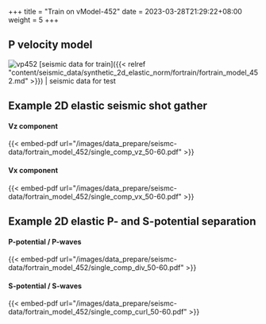+++
title = "Train on vModel-452"
date =  2023-03-28T21:29:22+08:00
weight = 5
+++

## P velocity model

![vp452](/images/data_prepare/velocity-model/vp_452.svg?width=40pc) 
[seismic data for train]({{< relref "content/seismic_data/synthetic_2d_elastic_norm/fortrain/fortrain_model_452.md" >}}) | 
seismic data for test
## Example 2D elastic seismic shot gather

#### Vz component 
{{< embed-pdf url="/images/data_prepare/seismc-data/fortrain_model_452/single_comp_vz_50-60.pdf" >}}

#### Vx component 
{{< embed-pdf url="/images/data_prepare/seismc-data/fortrain_model_452/single_comp_vx_50-60.pdf" >}}

## Example 2D elastic P- and S-potential separation


#### P-potential / P-waves 
{{< embed-pdf url="/images/data_prepare/seismc-data/fortrain_model_452/single_comp_div_50-60.pdf" >}}


#### S-potential / S-waves 
{{< embed-pdf url="/images/data_prepare/seismc-data/fortrain_model_452/single_comp_curl_50-60.pdf" >}}


